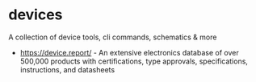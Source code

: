 # devices
A collection of device tools, cli commands, schematics &amp; more


* https://device.report/ - An extensive electronics database of over 500,000 products with certifications, type approvals, specifications, instructions, and datasheets
